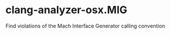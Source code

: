 clang-analyzer-osx.MIG
======================

Find violations of the Mach Interface Generator calling convention
